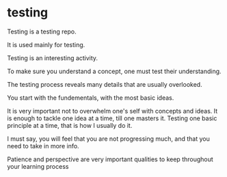 testing
=======
Testing is a testing repo.

It is used mainly for testing.

Testing is an interesting activity.

To make sure you understand a concept, one must test their understanding.

The testing process reveals many details that are usually overlooked.

You start with the fundementals, with the most basic ideas.

It is very important not to overwhelm one's self with concepts and ideas. It is enough to tackle one idea at a time, till one masters it.
Testing one basic principle at a time, that is how I usually do it.

I must say, you will feel that you are not progressing much, and that you need to take in more info.

Patience and perspective are very important qualities to keep throughout your learning process

